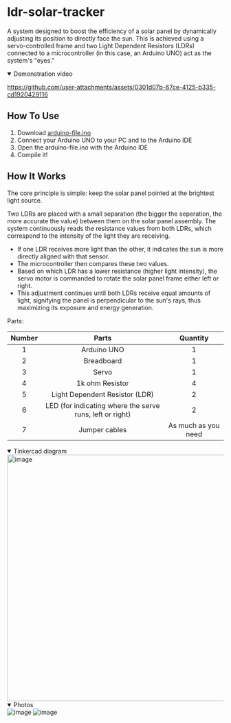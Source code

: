 # ldr-solar-tracker
A system designed to boost the efficiency of a solar panel by dynamically adjusting its position to directly face the sun.
This is achieved using a servo-controlled frame and two Light Dependent Resistors (LDRs) connected to a microcontroller (in this case, an Arduino UNO) act as the system's "eyes."

<details open>
<summary>Demonstration video</summary>

https://github.com/user-attachments/assets/0301d07b-67ce-4125-b335-cd1920429116

</details>

## How To Use
1. Download [arduino-file.ino](https://github.com/alfarizium/ldr-solar-tracker/releases/download/release/arduino-file.ino)
2. Connect your Arduino UNO to your PC and to the Arduino IDE
3. Open the arduino-file.ino with the Arduino IDE
4. Compile it!

## How It Works
The core principle is simple: keep the solar panel pointed at the brightest light source.

Two LDRs are placed with a small separation (the bigger the seperation, the more accurate the value) between them on the solar panel assembly. The system continuously reads the resistance values from both LDRs, which correspond to the intensity of the light they are receiving.
* If one LDR receives more light than the other, it indicates the sun is more directly aligned with that sensor.
* The microcontroller then compares these two values.
* Based on which LDR has a lower resistance (higher light intensity), the servo motor is commanded to rotate the solar panel frame either left or right.
* This adjustment continues until both LDRs receive equal amounts of light, signifying the panel is perpendicular to the sun's rays, thus maximizing its exposure and energy generation.


Parts:

| Number |                           Parts                          |       Quantity      |
|:------:|:--------------------------------------------------------:|:-------------------:|
| 1      | Arduino UNO                                              | 1                   |
| 2      | Breadboard                                               | 1                   |
| 3      | Servo                                                    | 1                   |
| 4      | 1k ohm Resistor                                          | 4                   |
| 5      | Light Dependent Resistor (LDR)                           | 2                   |
| 6      | LED (for indicating where the serve runs, left or right) | 2                   |
| 7      | Jumper cables                                            | As much as you need |

<details open>
<summary>Tinkercad diagram</summary>
<img width="1192" height="572" alt="image" src="https://github.com/user-attachments/assets/d4fe415a-a90c-4d2e-9854-5433485f1c8e" />
</details>

<details open>
<summary>Photos</summary>
<img alt="image" src="https://github.com/user-attachments/assets/ecf51c78-b388-4cdf-9e4a-df753a64d79f" />
<img alt="image" src="https://github.com/user-attachments/assets/3546e30a-dac9-4a7e-80a3-329e075533e4" />
</details>



